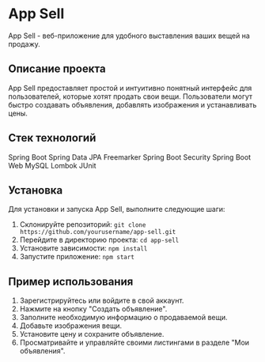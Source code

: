 # App Sell

App Sell - веб-приложение для удобного выставления ваших вещей на продажу.

## Описание проекта

App Sell предоставляет простой и интуитивно понятный интерфейс для пользователей, которые хотят продать свои вещи. 
Пользователи могут быстро создавать объявления, добавлять изображения и устанавливать цены.

## Стек технологий
Spring Boot
Spring Data JPA
Freemarker
Spring Boot Security
Spring Boot Web
MySQL 
Lombok
JUnit

## Установка
<!-- Доработать -->

Для установки и запуска App Sell, выполните следующие шаги:

1. Склонируйте репозиторий: `git clone https://github.com/yourusername/app-sell.git`
2. Перейдите в директорию проекта: `cd app-sell`
3. Установите зависимости: `npm install`
4. Запустите приложение: `npm start`

## Пример использования

1. Зарегистрируйтесь или войдите в свой аккаунт.
2. Нажмите на кнопку "Создать объявление".
3. Заполните необходимую информацию о продаваемой вещи.
4. Добавьте изображения вещи.
5. Установите цену и сохраните объявление.
6. Просматривайте и управляйте своими листингами в разделе "Мои объявления".

